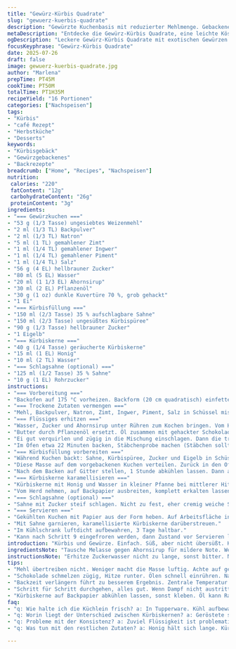 ```yaml
---
title: "Gewürz-Kürbis Quadrate"
slug: "gewuerz-kuerbis-quadrate"
description: "Gewürzte Kuchenbasis mit reduzierter Mehlmenge. Gebackene Kürbisfüllung mit leicht veränderter Zuckermenge. Geräucherte Kürbiskerne statt geröstet, karamellisiert mit Honig. Ein Hauch Zimtblüte zusätzlich für mehr Aroma. Im Ofen etwas länger gebacken, um die Textur der Kürbisfüllung zu beeinflussen. Wird in 16 Stücke geschnitten, mit optionaler Schlagsahne serviert."
metaDescription: "Entdecke die Gewürz-Kürbis Quadrate, eine leichte Köstlichkeit mit aromatischer Füllung und gerösteten Kürbiskernen."
ogDescription: "Leckere Gewürz-Kürbis Quadrate mit exotischen Gewürzen. Genießen perfekt karamellisierte Kürbiskerne dazu."
focusKeyphrase: "Gewürz-Kürbis Quadrate"
date: 2025-07-26
draft: false
image: gewuerz-kuerbis-quadrate.jpg
author: "Marlena"
prepTime: PT45M
cookTime: PT50M
totalTime: PT1H35M
recipeYield: "16 Portionen"
categories: ["Nachspeisen"]
tags:
- "Kürbis"
- "café Rezept"
- "Herbstküche"
- "Desserts"
keywords:
- "Kürbisgebäck"
- "Gewürzgebackenes"
- "Backrezepte"
breadcrumb: ["Home", "Recipes", "Nachspeisen"]
nutrition: 
 calories: "220"
 fatContent: "12g"
 carbohydrateContent: "26g"
 proteinContent: "3g"
ingredients:
- "=== Gewürzkuchen ==="
- "53 g (1/3 Tasse) ungesiebtes Weizenmehl"
- "2 ml (1/3 TL) Backpulver"
- "2 ml (1/3 TL) Natron"
- "5 ml (1 TL) gemahlener Zimt"
- "1 ml (1/4 TL) gemahlener Ingwer"
- "1 ml (1/4 TL) gemahlener Piment"
- "1 ml (1/4 TL) Salz"
- "56 g (4 EL) hellbrauner Zucker"
- "80 ml (5 EL) Wasser"
- "20 ml (1 1/3 EL) Ahornsirup"
- "30 ml (2 EL) Pflanzenöl"
- "30 g (1 oz) dunkle Kuvertüre 70 %, grob gehackt"
- "1 Ei"
- "=== Kürbisfüllung ==="
- "150 ml (2/3 Tasse) 35 % aufschlagbare Sahne"
- "150 ml (2/3 Tasse) ungesüßtes Kürbispüree"
- "90 g (1/3 Tasse) hellbrauner Zucker"
- "1 Eigelb"
- "=== Kürbiskerne ==="
- "40 g (1/4 Tasse) geräucherte Kürbiskerne"
- "15 ml (1 EL) Honig"
- "10 ml (2 TL) Wasser"
- "=== Schlagsahne (optional) ==="
- "125 ml (1/2 Tasse) 35 % Sahne"
- "10 g (1 EL) Rohrzucker"
instructions:
- "=== Vorbereitung ==="
- "Backofen auf 175 °C vorheizen. Backform (20 cm quadratisch) einfetten. Zwei Backpapierstreifen so auflegen, dass sie über die Seiten ragen."
- "=== Trockene Zutaten vermengen ==="
- "Mehl, Backpulver, Natron, Zimt, Ingwer, Piment, Salz in Schüssel mischen. Beiseitestellen."
- "=== Flüssiges erhitzen ==="
- "Wasser, Zucker und Ahornsirup unter Rühren zum Kochen bringen. Vom Herd nehmen."
- "Butter durch Pflanzenöl ersetzt. Öl zusammen mit gehackter Schokolade sofort einrühren, bis geschmolzen."
- "Ei gut verquirlen und zügig in die Mischung einschlagen. Dann die trockenen Zutaten mit Kellen oder Spatel unterheben. Teig in Form füllen."
- "Im Ofen etwa 22 Minuten backen, Stäbchenprobe machen (Stäbchen sollte fast sauber herauskommen)."
- "=== Kürbisfüllung vorbereiten ==="
- "Während Kuchen backt: Sahne, Kürbispüree, Zucker und Eigelb in Schüssel mit Schneebesen glatt rühren."
- "Diese Masse auf dem vorgebackenen Kuchen verteilen. Zurück in den Ofen, weitere 32 Minuten. Mitte sollte noch leicht wackeln."
- "Nach dem Backen auf Gitter stellen, 1 Stunde abkühlen lassen. Dann abdecken und 3–4 Stunden in Kühlschrank, bis vollständig kalt."
- "=== Kürbiskerne karamellisieren ==="
- "Kürbiskerne mit Honig und Wasser in kleiner Pfanne bei mittlerer Hitze ständig rühren. Honig wird zunächst flüssig, dann körnig und überzieht die Kerne."
- "Vom Herd nehmen, auf Backpapier ausbreiten, komplett erkalten lassen."
- "=== Schlagsahne (optional) ==="
- "Sahne mit Zucker steif schlagen. Nicht zu fest, eher cremig weiche Spitzen."
- "=== Servieren ==="
- "Gekühlten Kuchen mit Papier aus der Form heben. Auf Arbeitsfläche in 16 Quadrate schneiden."
- "Mit Sahne garnieren, karamellisierte Kürbiskerne darüberstreuen."
- "Im Kühlschrank luftdicht aufbewahren, 3 Tage haltbar."
- "Kann nach Schritt 9 eingefroren werden, dann Zustand vor Servieren langsam auftauen."
introduction: "Kürbis und Gewürze. Einfach. Süß, aber nicht übersüßt. Kürbispüree statt dicke Füllung. Gewürze: statt Muskat jetzt Piment, bringt tiefe. Flüssiges mit Ahornsirup, nicht Melasse. Öl statt Butter – leichter. Schokolade bleibt, bisschen dunkel und herb. Das säuert ein bisschen, harmonisch? Kern- statt normal geröstete Kürbiskerne, mit Honig karamellisiert. Crunch. Backzeit verlängert, Kuchen stabiler, Füllung etwas mehr fest. Schnitt in sechzehn - nicht zu groß, nicht zu klein. Optional Sahne. Einfach schnippeln, lagern, genießen. Ohne Nüsse, ohne Schnickschnack. Ein Hauch Zimtblüte gibt den aromatischen Kick, kaum spürbar, aber da. Für Leute, die Kürbis anders wollen. Nicht so mutig? Nimm klassische Gewürze. Aber so, überraschend. Unaufgeregt. Einfach reinhauen."
ingredientsNote: "Tausche Melasse gegen Ahornsirup für mildere Note. Weniger Mehl gibt luftige, zarte Textur. Öl statt Butter macht leichter, weniger fest. Gewürze angepasst: Piment statt Muskat bringt wärmere Note, runder. Kürbiskerne geräuchert für tieferen Geschmack, statt nur geröstet. Karamellisiert mit Honig statt braunem Zucker: dezent süß, blumig. Kürbispüree ungewürzt, pur, ungesüßt. Sahne in Füllung notwendig für Cremigkeit. Kann Sahne mit Frischkäse tauschen, für dichtere Konsistenz, aber nicht empfohlen hier. Backpapier unbedingt, erleichtert später. Kernkomponenten wie Zimt, Ingwer und Backtriebmittel standard, wichtig für Struktur. Öl mild, z.B. Sonnenblume oder Raps. Großzügige Mengen Schokolade dunkle, Zartbitterschokolade mit hohem Kakaoanteil, fein gehackt, verteilt kleinen Schmelz. Zucker reduziert leicht für weniger Süße, Geschmack bleibt. Honig für Kerne leicht erwärmen, nicht kochen."
instructionsNote: "Erhitze Zuckerwasser nicht zu lange, sonst bitter. Nach Zugabe von Öl und Schokolade schnell arbeiten, damit Schokolade nicht wieder hart wird. Einrühren des Eis sollte flott gehen für homogene Masse. Teig nicht übermixen, sonst kompakt. Backzeit leicht längern wegen größerem Flüssigkeitsanteil und neuer Füllung. Stäbchenprobe beim ersten Backen kritisch: Kuchen leicht feucht, nicht roh. Kürbisfüllung darf nicht starr, sondern kremig bleiben. Flüssigkeit aus Kürbispüree nicht abtropfen. Beim Karamellisieren unbedingt ständig rühren. Honig verpasst glattere Karamellschicht, vorsichtig mit Hitze. Kerne auf dünnem Blatt auskühlen lassen, sonst kleben sie zusammen. Schlagsahne nicht zu steif schlagen, sonst bricht sie auseinander. Kuchen auf kaltem Drahtrost abkühlen lassen, Kondenswasser vermeiden. Schneiden am besten mit scharfem Messer, leicht erwärmen für sauberen Schnitt."
tips:
- "Mehl übertreiben nicht. Weniger macht die Masse luftig. Achte auf gesiebtes Mehl, wichtig. Zimt blüht am besten mit Zimtblüte. Nutze frische Gewürze für aromatischeren Geschmack. Gerüche sollten durch die Küche ziehen. Kürbispüree nicht abtropfen lassen, dann bleibt alles schön cremig. Voll auf die Füllung konzentrieren."
- "Schokolade schmelzen zügig, Hitze runter. Ölen schnell einrühren. Nach dem Ei, flott weitermengen. Das ganze nicht übermischen. Karamellisieren braucht Geschick, ständig rühren. Wassertropfen vermeiden, sonst wird alles matschig. Kühlzeit im Kühlschrank unentbehrlich, festigen alles, schön werfbar. Die Küchlein mit Schlagsahne toppen. Aber nicht steif schlagen, zart bleibt das Geheimnis."
- "Backzeit verlängern führt zu besserem Ergebnis. Zentrale Temperatur messen genau, aushärten bleibt wichtig. Kürbiskerne sind Schlüssel, rauchig und süss. Honig beim Karamellisieren unbedingt auf niedrigster Hitze. Schnitt gleichmäßiger bei kaltem Kuchen. Spättest nach 4 Stunden im Kühlschrank servieren. Karibischen Sommer bringen die Gewürze ins Spiel."
- "Schritt für Schritt durchgehen, alles gut. Wenn Dampf nicht austritt, bleibt alles gut. Den Kuchen am besten auf einem Drahtrost abkühlen lassen. Kern-Komponenten sind wichtig, Zimt, Ingwer, Backpulver. Achte auf genaue Maße, Tassen und Ml sicher einstellen. Zuckermenge, nicht zu viel, nicht zu wenig. Nach dem ersten Backen Stäbchenprobe nutzen."
- "Kürbiskerne auf Backpapier abkühlen lassen, sonst kleben. Öl kann Raps sein, aber Sonnenblume auch gut. Zartbitter, aber gehackte Schokolade müssen sein, für den Schmelz. Teig ruhen lassen, um sich zu setzen. Menge der Füllung, großzügig, aber gleichmäßig verteilen. Eine saftige Überraschung im Kürbisgeschmack, perfekt für den Herbst."
faq:
- "q: Wie halte ich die Küchlein frisch? a: In Tupperware. Kühl aufbewahren. Das hält es bis zu 3 Tage. Alternatven bei Einfrieren, vor Servieren langsam auftauen. Aber nicht zu lange warten."
- "q: Worin liegt der Unterschied zwischen Kürbiskernen? a: Geröstete sind crunty, geräucherte haben mehr Aroma. Karamellisation hebt den Geschmack an. Honig macht alles süss. Am besten selbst ausprobieren."
- "q: Probleme mit der Konsistenz? a: Zuviel Flüssigkeit ist problematisch. Kürbispüree nicht abtropfen lassen. Wenn die Füllung beim ersten Backen zu fest wird, nachjustieren. Oder Flüssigkeit beim nächsten Mal reduzieren."
- "q: Was tun mit den restlichen Zutaten? a: Honig hält sich lange. Kürbispüree einfrieren. Und die Schokolade für den nächsten Snack nutzen. Restliche Sahne, in leckere Dressings verwandeln.  Schokolade immer zur Hand haben fürs Naschen."

---
```

